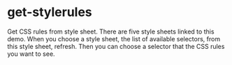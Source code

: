 # get-stylerules
Get CSS rules from style sheet.
There are five style sheets linked to this demo.
When you choose a style sheet, the list of available selectors, from this style sheet, refresh.
Then you can choose a selector that the CSS rules you want to see.
